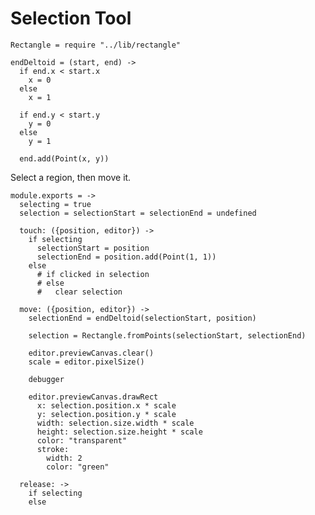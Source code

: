 Selection Tool
==============

    Rectangle = require "../lib/rectangle"

    endDeltoid = (start, end) ->
      if end.x < start.x
        x = 0
      else
        x = 1
      
      if end.y < start.y
        y = 0
      else
        y = 1
      
      end.add(Point(x, y))

Select a region, then move it.

    module.exports = ->
      selecting = true
      selection = selectionStart = selectionEnd = undefined

      touch: ({position, editor}) ->
        if selecting
          selectionStart = position
          selectionEnd = position.add(Point(1, 1))
        else
          # if clicked in selection
          # else 
          #   clear selection

      move: ({position, editor}) ->
        selectionEnd = endDeltoid(selectionStart, position)

        selection = Rectangle.fromPoints(selectionStart, selectionEnd)

        editor.previewCanvas.clear()
        scale = editor.pixelSize()

        debugger

        editor.previewCanvas.drawRect
          x: selection.position.x * scale
          y: selection.position.y * scale
          width: selection.size.width * scale
          height: selection.size.height * scale
          color: "transparent"
          stroke:
            width: 2
            color: "green"

      release: ->
        if selecting
        else
